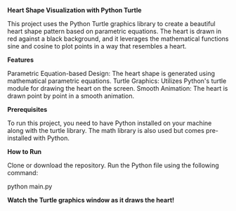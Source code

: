 **Heart Shape Visualization with Python Turtle**

This project uses the Python Turtle graphics library to create a beautiful heart shape pattern based on parametric equations. The heart is drawn in red against a black background, and it leverages the mathematical functions sine and cosine to plot points in a way that resembles a heart.


**Features**

Parametric Equation-based Design: The heart shape is generated using mathematical parametric equations.
Turtle Graphics: Utilizes Python's turtle module for drawing the heart on the screen.
Smooth Animation: The heart is drawn point by point in a smooth animation.


**Prerequisites**

To run this project, you need to have Python installed on your machine along with the turtle library. The math library is also used but comes pre-installed with Python.


**How to Run**

Clone or download the repository.
Run the Python file using the following command:

python main.py

**Watch the Turtle graphics window as it draws the heart!**

